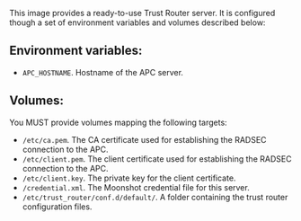 This image provides a ready-to-use Trust Router server. It is configured though a set of environment variables and volumes described below:

## Environment variables:
* `APC_HOSTNAME`. Hostname of the APC server.

## Volumes:
You MUST provide volumes mapping the following targets:
* `/etc/ca.pem`. The CA certificate used for establishing the RADSEC connection to the APC.
* `/etc/client.pem`. The client certificate used for establishing the RADSEC connection to the APC.
* `/etc/client.key`. The private key for the client certificate.
* `/credential.xml`. The Moonshot credential file for this server.
* `/etc/trust_router/conf.d/default/`. A folder containing the trust router configuration files.
